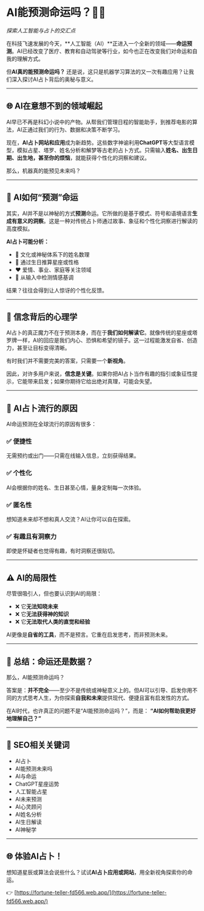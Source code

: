 # AI能预测命运吗？🔮✨  
*探索人工智能与占卜的交汇点*

在科技飞速发展的今天，**人工智能（AI）**正进入一个全新的领域——**命运预测**。AI已经改变了医疗、教育和自动驾驶等行业，如今也正在改变我们对命运和自我的理解方式。

但**AI真的能预测命运吗？** 还是说，这只是机器学习算法的又一次有趣应用？让我们深入探讨AI占卜背后的奥秘与意义。

---

## 🌐 AI在意想不到的领域崛起

AI早已不再是科幻小说中的产物。从帮我们管理日程的智能助手，到推荐电影的算法，AI正通过我们的行为、数据和决策不断学习。

现在，**AI占卜网站和应用**成为新趋势。这些数字神谕利用**ChatGPT**等大型语言模型，模拟占星、塔罗、姓名分析和解梦等古老的占卜方式。只需输入**姓名、出生日期、出生地，甚至你的烦恼**，就能获得个性化的洞察和建议。

那么，机器真的能预见未来吗？

---

## 🤖 AI如何“预测”命运

其实，AI并不是以神秘的方式**预测**命运。它所做的是基于模式、符号和语境语言**生成有意义的洞察**。这是一种对传统占卜师通过故事、象征和个性化洞察进行解读的高度模拟。

**AI占卜可能分析：**

- 🧮 文化或神秘体系下的姓名数理
- 🎂 通过生日推算星座或性格
- ❤️ 爱情、事业、家庭等关注领域
- 🧠 从输入中检测情感基调

结果？往往会得到让人惊讶的个性化反馈。

---

## 🌟 信念背后的心理学

AI占卜的真正魔力不在于预测本身，而在于**我们如何解读它**。就像传统的星座或塔罗牌一样，AI的回应是我们内心、恐惧和希望的镜子。这一过程能激发自省、创造力，甚至让目标变得清晰。

有时我们并不需要完美的答案，只需要一个**新视角**。

因此，对许多用户来说，**信念是关键**。如果你把AI占卜当作有趣的指引或象征性提示，它能带来启发；如果你期待它给出绝对真理，可能会失望。

---

## 🧭 AI占卜流行的原因

AI命运预测在全球流行的原因有很多：

### ✅ 便捷性
无需预约或出门——只需在线输入信息，立刻获得结果。

### ✅ 个性化
AI会根据你的姓名、生日甚至心情，量身定制每一次体验。

### ✅ 匿名性
想知道未来却不想和真人交流？AI让你可以自在探索。

### ✅ 有趣且有洞察力
即使是怀疑者也觉得有趣，有时洞察还很贴切。

---

## ⚠️ AI的局限性

尽管很吸引人，但也要认识到AI的局限：

- ❌ 它**无法知晓未来**
- ❌ 它**无法获得神的知识**
- ❌ 它**无法取代人类的直觉和经验**

AI更像是**自省的工具**，而不是预言。它重在启发思考，而非预测未来。

---

## 💬 总结：命运还是数据？

那么，AI能预测命运吗？

答案是：**并不完全**——至少不是传统或神秘意义上的。但AI可以引导、启发你用不同的方式思考人生，为你探索**自我和未来**提供现代、便捷且富有启发性的方式。

在AI时代，也许真正的问题不是“AI能预测命运吗？”，而是：
**“AI如何帮助我更好地理解自己？”**

---

## 🧠 SEO相关关键词

- AI占卜
- AI能预测未来吗
- AI与命运
- ChatGPT星座运势
- 人工智能占星
- AI未来预测
- AI心灵顾问
- AI姓名分析
- AI生日解读
- AI神秘学

---

## 🌐 体验AI占卜！

想知道星辰或算法会说些什么？试试**AI占卜应用或网站**，用全新视角探索你的命运。

👉 [https://fortune-teller-fd566.web.app/](https://fortune-teller-fd566.web.app/)
